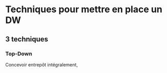 # Techniques pour mettre en place un DW

## 3 techniques
### Top-Down
Concevoir entrepôt intégralement, 